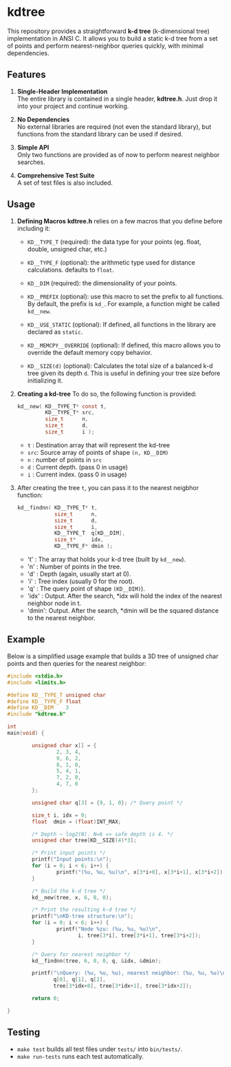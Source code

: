 # kdtree

This repository provides a straightforward **k-d tree** (k-dimensional tree)
implementation in ANSI C. It allows you to build a static k-d tree from a set
of points and perform nearest-neighbor queries quickly, with minimal
dependencies.


## Features

1. **Single-Header Implementation**  
   The entire library is contained in a single header, **kdtree.h**. Just drop
   it into your project and continue working.

4. **No Dependencies**  
   No external libraries are required (not even the standard library), but
   functions from the standard library can be used if desired.

3. **Simple API**  
   Only two functions are provided as of now to perform nearest neighbor
   searches.

5. **Comprehensive Test Suite**  
   A set of test files is also included.

## Usage

1. **Defining Macros**
   **kdtree.h** relies on a few macros that you define before including it:

   - `KD__TYPE_T` (required): the data type for your points (eg. float, double,
                              unsigned char, etc.)
   - `KD__TYPE_F` (optional): the arithmetic type used for distance
                              calculations. defaults to `float`.
   - `KD__DIM`    (required): the dimensionality of your points.

   - `KD__PREFIX` (optional): use this macro to set the prefix to all
                              functions. By default, the prefix is `kd_`.
                              For example, a function might be called
                              `kd__new`.

   - `KD__USE_STATIC` (optional): If defined, all functions in the library are
                                   declared as `static`.

   - `KD__MEMCPY__OVERRIDE` (optional): If defined, this macro allows you to
                                        override the default memory copy
                                        behavior.

   - `KD__SIZE(d)` (optional): Calculates the total size of a balanced k-d tree
                               given its depth `d`. This is useful in defining
                               your tree size before initializing it.


2. **Creating a kd-tree**
    To do so, the following function is provided:

    ```c
    kd__new( KD__TYPE_T* const t,
             KD__TYPE_T* src,
             size_t      n,
             size_t      d,
             size_t      i );
    ```

    - `t`  : Destination array that will represent the kd-tree
    - `src`: Source array of points of shape `(n, KD__DIM)`
    - `n`  : number of points in `src`
    - `d`  : Current depth. (pass 0 in usage)
    - `i`  : Current index. (pass 0 in usage)

3. After creating the tree `t`, you can pass it to the nearest neigbhor
   function:

    ```c
    kd__findnn( KD__TYPE_T* t,
                size_t      n,
                size_t      d,
                size_t      i,
                KD__TYPE_T  q[KD__DIM],
                size_t*     idx,
                KD__TYPE_F* dmin );
    ```

   - 't'   : The array that holds your k-d tree (built by `kd__new`).
   - 'n'   : Number of points in the tree.
   - 'd'   : Depth (again, usually start at 0).
   - 'i'   : Tree index (usually 0 for the root).
   - 'q'   : The query point of shape `(KD__DIM)`).
   - 'idx' : Output. After the search, *idx will hold the index of the nearest
             neighbor node in t.
   - 'dmin': Output. After the search, *dmin will be the squared distance to
             the nearest neighbor.


## Example

Below is a simplified usage example that builds a 3D tree of unsigned char
points and then queries for the nearest neighbor:

```c
#include <stdio.h>
#include <limits.h>

#define KD__TYPE_T unsigned char
#define KD__TYPE_F float
#define KD__DIM    3
#include "kdtree.h"

int 
main(void) {

        unsigned char x[] = {
                2, 3, 4,
                9, 6, 2,
                8, 1, 0,
                5, 4, 1,
                7, 2, 0,
                4, 7, 0
        };

        unsigned char q[3] = {9, 1, 0}; /* Query point */

        size_t i, idx = 0;
        float  dmin = (float)INT_MAX;

        /* Depth ~ log2(N). N=6 => safe depth is 4. */
        unsigned char tree[KD__SIZE(4)*3];

        /* Print input points */
        printf("Input points:\n");
        for (i = 0; i < 6; i++) {
                printf("(%u, %u, %u)\n", x[3*i+0], x[3*i+1], x[3*i+2]);
        }

        /* Build the k-d tree */
        kd__new(tree, x, 6, 0, 0);

        /* Print the resulting k-d tree */
        printf("\nKD-tree structure:\n");
        for (i = 0; i < 6; i++) {
                printf("Node %zu: (%u, %u, %u)\n",
                       i, tree[3*i], tree[3*i+1], tree[3*i+2]);
        }

        /* Query for nearest neighbor */
        kd__findnn(tree, 6, 0, 0, q, &idx, &dmin);

        printf("\nQuery: (%u, %u, %u), nearest neighbor: (%u, %u, %u)\n",
               q[0], q[1], q[2],
               tree[3*idx+0], tree[3*idx+1], tree[3*idx+2]);

        return 0;

}
```

## Testing

- `make test` builds all test files under `tests/` into `bin/tests/`.
- `make run-tests` runs each test automatically.
